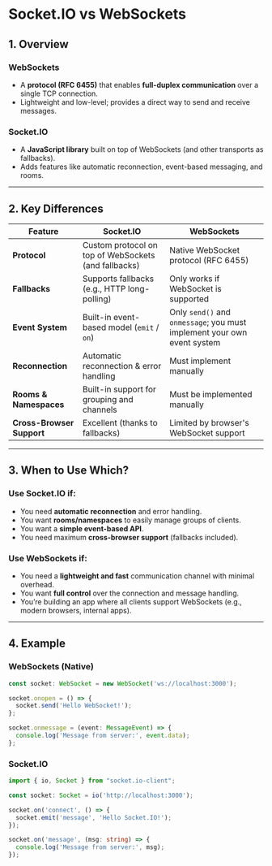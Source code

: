 # **Socket.IO vs WebSockets**

## **1. Overview**

### **WebSockets**
- A **protocol (RFC 6455)** that enables **full-duplex communication** over a single TCP connection.
- Lightweight and low-level; provides a direct way to send and receive messages.
  
### **Socket.IO**
- A **JavaScript library** built on top of WebSockets (and other transports as fallbacks).
- Adds features like automatic reconnection, event-based messaging, and rooms.

---

## **2. Key Differences**

| Feature            | **Socket.IO**                                            | **WebSockets**                                     |
|--------------------|----------------------------------------------------------|---------------------------------------------------|
| **Protocol**       | Custom protocol on top of WebSockets (and fallbacks)     | Native WebSocket protocol (RFC 6455)              |
| **Fallbacks**      | Supports fallbacks (e.g., HTTP long-polling)             | Only works if WebSocket is supported               |
| **Event System**   | Built-in event-based model (`emit` / `on`)                | Only `send()` and `onmessage`; you must implement your own event system |
| **Reconnection**   | Automatic reconnection & error handling                   | Must implement manually                            |
| **Rooms & Namespaces** | Built-in support for grouping and channels            | Must be implemented manually                       |
| **Cross-Browser Support** | Excellent (thanks to fallbacks)                    | Limited by browser's WebSocket support             |

---

## **3. When to Use Which?**

### **Use Socket.IO if:**
- You need **automatic reconnection** and error handling.
- You want **rooms/namespaces** to easily manage groups of clients.
- You want a **simple event-based API**.
- You need maximum **cross-browser support** (fallbacks included).

### **Use WebSockets if:**
- You need a **lightweight and fast** communication channel with minimal overhead.
- You want **full control** over the connection and message handling.
- You’re building an app where all clients support WebSockets (e.g., modern browsers, internal apps).

---

## **4. Example**

### **WebSockets (Native)**
```typescript
const socket: WebSocket = new WebSocket('ws://localhost:3000');

socket.onopen = () => {
  socket.send('Hello WebSocket!');
};

socket.onmessage = (event: MessageEvent) => {
  console.log('Message from server:', event.data);
};
```

### **Socket.IO**
```typescript
import { io, Socket } from "socket.io-client";

const socket: Socket = io('http://localhost:3000');

socket.on('connect', () => {
  socket.emit('message', 'Hello Socket.IO!');
});

socket.on('message', (msg: string) => {
  console.log('Message from server:', msg);
});
```
